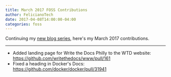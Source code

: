 ```yaml
---
title: March 2017 FOSS Contributions
author: FelicianoTech
date: 2017-04-08T14:00:00-04:00
categories: foss
---
```


Continuing my [new blog series][1], here's my March 2017 contributions.

[1]: /blog/january-2017-foss-contributions/

---

- Added landing page for Write the Docs Philly to the WTD website: <https://github.com/writethedocs/www/pull/161>
- Fixed a heading in Docker's Docs: <https://github.com/docker/docker/pull/31941>
